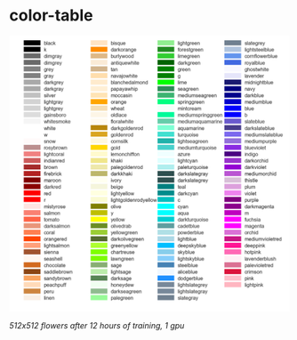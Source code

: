 # color-table
<img src="./colortable.png" width="600px"></img>

*512x512 flowers after 12 hours of training, 1 gpu*
